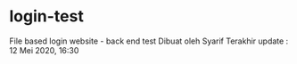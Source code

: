 # login-test
File based login website - back end test
 Dibuat oleh Syarif
 Terakhir update : 12 Mei 2020, 16:30
